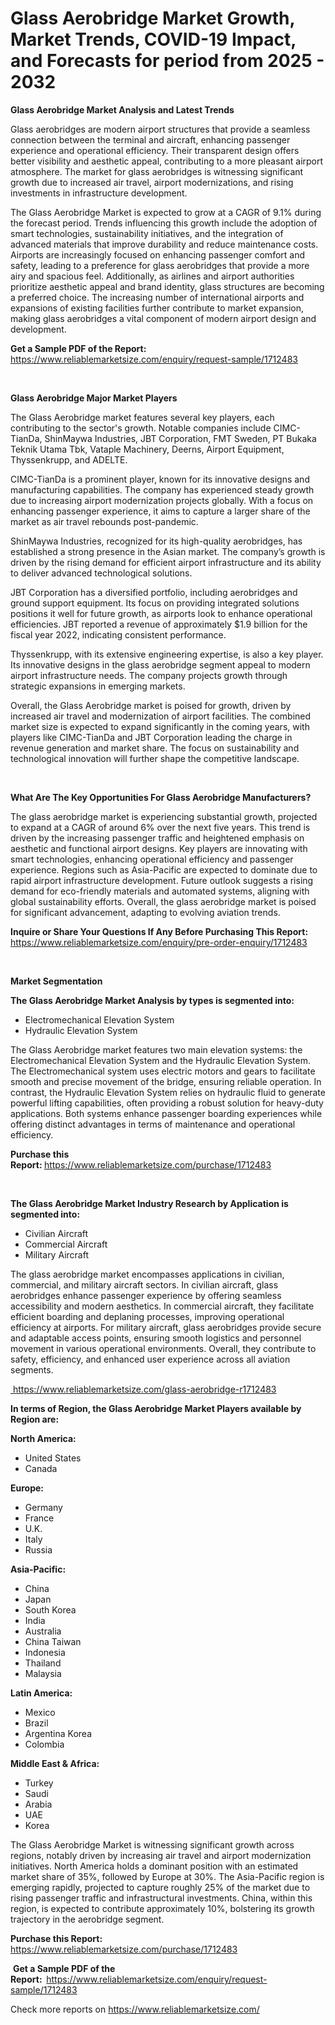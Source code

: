 <p><h1>Glass Aerobridge Market Growth, Market Trends, COVID-19 Impact, and Forecasts for period from 2025 - 2032</h1></p><p><strong>Glass Aerobridge Market Analysis and Latest Trends</strong></p>
<p><p>Glass aerobridges are modern airport structures that provide a seamless connection between the terminal and aircraft, enhancing passenger experience and operational efficiency. Their transparent design offers better visibility and aesthetic appeal, contributing to a more pleasant airport atmosphere. The market for glass aerobridges is witnessing significant growth due to increased air travel, airport modernizations, and rising investments in infrastructure development. </p><p>The Glass Aerobridge Market is expected to grow at a CAGR of 9.1% during the forecast period. Trends influencing this growth include the adoption of smart technologies, sustainability initiatives, and the integration of advanced materials that improve durability and reduce maintenance costs. Airports are increasingly focused on enhancing passenger comfort and safety, leading to a preference for glass aerobridges that provide a more airy and spacious feel. Additionally, as airlines and airport authorities prioritize aesthetic appeal and brand identity, glass structures are becoming a preferred choice. The increasing number of international airports and expansions of existing facilities further contribute to market expansion, making glass aerobridges a vital component of modern airport design and development.</p></p>
<p><strong>Get a Sample PDF of the Report:&nbsp;</strong> <a href="https://www.reliablemarketsize.com/enquiry/request-sample/1712483?utm_campaign=1932&utm_medium=2&utm_source=Github&utm_content=ia&utm_term=28032025&utm_id=glass-aerobridge">https://www.reliablemarketsize.com/enquiry/request-sample/1712483</a></p>
<p>&nbsp;</p>
<p><strong>Glass Aerobridge Major Market Players</strong></p>
<p><p>The Glass Aerobridge market features several key players, each contributing to the sector's growth. Notable companies include CIMC-TianDa, ShinMaywa Industries, JBT Corporation, FMT Sweden, PT Bukaka Teknik Utama Tbk, Vataple Machinery, Deerns, Airport Equipment, Thyssenkrupp, and ADELTE.</p><p>CIMC-TianDa is a prominent player, known for its innovative designs and manufacturing capabilities. The company has experienced steady growth due to increasing airport modernization projects globally. With a focus on enhancing passenger experience, it aims to capture a larger share of the market as air travel rebounds post-pandemic.</p><p>ShinMaywa Industries, recognized for its high-quality aerobridges, has established a strong presence in the Asian market. The company’s growth is driven by the rising demand for efficient airport infrastructure and its ability to deliver advanced technological solutions.</p><p>JBT Corporation has a diversified portfolio, including aerobridges and ground support equipment. Its focus on providing integrated solutions positions it well for future growth, as airports look to enhance operational efficiencies. JBT reported a revenue of approximately $1.9 billion for the fiscal year 2022, indicating consistent performance.</p><p>Thyssenkrupp, with its extensive engineering expertise, is also a key player. Its innovative designs in the glass aerobridge segment appeal to modern airport infrastructure needs. The company projects growth through strategic expansions in emerging markets.</p><p>Overall, the Glass Aerobridge market is poised for growth, driven by increased air travel and modernization of airport facilities. The combined market size is expected to expand significantly in the coming years, with players like CIMC-TianDa and JBT Corporation leading the charge in revenue generation and market share. The focus on sustainability and technological innovation will further shape the competitive landscape.</p></p>
<p>&nbsp;</p>
<p><strong>What Are The Key Opportunities For Glass Aerobridge Manufacturers?</strong></p>
<p><p>The glass aerobridge market is experiencing substantial growth, projected to expand at a CAGR of around 6% over the next five years. This trend is driven by the increasing passenger traffic and heightened emphasis on aesthetic and functional airport designs. Key players are innovating with smart technologies, enhancing operational efficiency and passenger experience. Regions such as Asia-Pacific are expected to dominate due to rapid airport infrastructure development. Future outlook suggests a rising demand for eco-friendly materials and automated systems, aligning with global sustainability efforts. Overall, the glass aerobridge market is poised for significant advancement, adapting to evolving aviation trends.</p></p>
<p><strong>Inquire or Share Your Questions If Any Before Purchasing This Report:</strong> <a href="https://www.reliablemarketsize.com/enquiry/pre-order-enquiry/1712483?utm_campaign=1932&utm_medium=2&utm_source=Github&utm_content=ia&utm_term=28032025&utm_id=glass-aerobridge">https://www.reliablemarketsize.com/enquiry/pre-order-enquiry/1712483</a></p>
<p>&nbsp;</p>
<p><strong>Market Segmentation</strong></p>
<p><strong>The Glass Aerobridge Market Analysis by types is segmented into:</strong></p>
<p><ul><li>Electromechanical Elevation System</li><li>Hydraulic Elevation System</li></ul></p>
<p><p>The Glass Aerobridge market features two main elevation systems: the Electromechanical Elevation System and the Hydraulic Elevation System. The Electromechanical system uses electric motors and gears to facilitate smooth and precise movement of the bridge, ensuring reliable operation. In contrast, the Hydraulic Elevation System relies on hydraulic fluid to generate powerful lifting capabilities, often providing a robust solution for heavy-duty applications. Both systems enhance passenger boarding experiences while offering distinct advantages in terms of maintenance and operational efficiency.</p></p>
<p><strong>Purchase this Report:&nbsp;</strong><a href="https://www.reliablemarketsize.com/purchase/1712483?utm_campaign=1932&utm_medium=2&utm_source=Github&utm_content=ia&utm_term=28032025&utm_id=glass-aerobridge">https://www.reliablemarketsize.com/purchase/1712483</a></p>
<p>&nbsp;</p>
<p><strong>The Glass Aerobridge Market Industry Research by Application is segmented into:</strong></p>
<p><ul><li>Civilian Aircraft</li><li>Commercial Aircraft</li><li>Military Aircraft</li></ul></p>
<p><p>The glass aerobridge market encompasses applications in civilian, commercial, and military aircraft sectors. In civilian aircraft, glass aerobridges enhance passenger experience by offering seamless accessibility and modern aesthetics. In commercial aircraft, they facilitate efficient boarding and deplaning processes, improving operational efficiency at airports. For military aircraft, glass aerobridges provide secure and adaptable access points, ensuring smooth logistics and personnel movement in various operational environments. Overall, they contribute to safety, efficiency, and enhanced user experience across all aviation segments.</p></p>
<p><a href="https://www.reliablemarketsize.com/glass-aerobridge-r1712483?utm_campaign=1932&utm_medium=2&utm_source=Github&utm_content=ia&utm_term=28032025&utm_id=glass-aerobridge">&nbsp;https://www.reliablemarketsize.com/glass-aerobridge-r1712483</a></p>
<p><strong>In terms of Region, the Glass Aerobridge Market Players available by Region are:</strong></p>
<p>
    <p> <strong> North America: </strong>
        <ul>
            <li>United States</li>
            <li>Canada</li>
        </ul>
        </p> 
    <p> <strong> Europe: </strong>
        <ul>
            <li>Germany</li>
            <li>France</li>
            <li>U.K.</li>
            <li>Italy</li>
            <li>Russia</li>
        </ul>
        </p> 
    <p> <strong> Asia-Pacific: </strong>
        <ul>
            <li>China</li>
            <li>Japan</li>
            <li>South Korea</li>
            <li>India</li>
            <li>Australia</li>
            <li>China Taiwan</li>
            <li>Indonesia</li>
            <li>Thailand</li>
            <li>Malaysia</li>
        </ul>
        </p> 
    <p> <strong> Latin America: </strong>
        <ul>
            <li>Mexico</li>
            <li>Brazil</li>
            <li>Argentina Korea</li>
            <li>Colombia</li>
        </ul>
        </p> 
    <p> <strong> Middle East & Africa: </strong>
        <ul>
            <li>Turkey</li>
            <li>Saudi</li>
            <li>Arabia</li>
            <li>UAE</li>
            <li>Korea</li>
        </ul>
    </p>
    </p>
<p><p>The Glass Aerobridge Market is witnessing significant growth across regions, notably driven by increasing air travel and airport modernization initiatives. North America holds a dominant position with an estimated market share of 35%, followed by Europe at 30%. The Asia-Pacific region is emerging rapidly, projected to capture roughly 25% of the market due to rising passenger traffic and infrastructural investments. China, within this region, is expected to contribute approximately 10%, bolstering its growth trajectory in the aerobridge segment.</p></p>
<p><strong>Purchase this Report: </strong><a href="https://www.reliablemarketsize.com/purchase/1712483?utm_campaign=1932&utm_medium=2&utm_source=Github&utm_content=ia&utm_term=28032025&utm_id=glass-aerobridge">https://www.reliablemarketsize.com/purchase/1712483</a></p>
<p>&nbsp;<strong>Get a Sample PDF of the Report:&nbsp;&nbsp;</strong><a href="https://www.reliablemarketsize.com/enquiry/request-sample/1712483?utm_campaign=1932&utm_medium=2&utm_source=Github&utm_content=ia&utm_term=28032025&utm_id=glass-aerobridge">https://www.reliablemarketsize.com/enquiry/request-sample/1712483</a></p>
<p><strong></strong></p>
<p>Check more reports on <a href="https://www.reliablemarketsize.com/?utm_campaign=1932&utm_medium=2&utm_source=Github&utm_content=ia&utm_term=28032025&utm_id=glass-aerobridge">https://www.reliablemarketsize.com/</a></p>